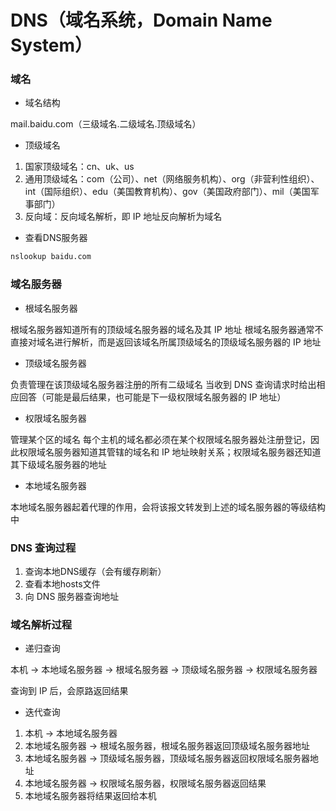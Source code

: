 # DNS（域名系统，Domain Name System）


### 域名

* 域名结构

mail.baidu.com（三级域名.二级域名.顶级域名）

* 顶级域名

1. 国家顶级域名：cn、uk、us
2. 通用顶级域名：com（公司）、net（网络服务机构）、org（非营利性组织）、int（国际组织）、edu（美国教育机构）、gov（美国政府部门）、mil（美国军事部门）
3. 反向域：反向域名解析，即 IP 地址反向解析为域名

* 查看DNS服务器

```bash
nslookup baidu.com
```


### 域名服务器

* 根域名服务器

根域名服务器知道所有的顶级域名服务器的域名及其 IP 地址
根域名服务器通常不直接对域名进行解析，而是返回该域名所属顶级域名的顶级域名服务器的 IP 地址

* 顶级域名服务器

负责管理在该顶级域名服务器注册的所有二级域名
当收到 DNS 查询请求时给出相应回答（可能是最后结果，也可能是下一级权限域名服务器的 IP 地址）

* 权限域名服务器

管理某个区的域名
每个主机的域名都必须在某个权限域名服务器处注册登记，因此权限域名服务器知道其管辖的域名和 IP 地址映射关系；权限域名服务器还知道其下级域名服务器的地址

* 本地域名服务器

本地域名服务器起着代理的作用，会将该报文转发到上述的域名服务器的等级结构中


### DNS 查询过程

1. 查询本地DNS缓存（会有缓存刷新）
2. 查看本地hosts文件
3. 向 DNS 服务器查询地址


### 域名解析过程

* 递归查询

本机 -> 本地域名服务器 -> 根域名服务器 -> 顶级域名服务器 -> 权限域名服务器

查询到 IP 后，会原路返回结果

* 迭代查询

1. 本机 -> 本地域名服务器
2. 本地域名服务器 -> 根域名服务器，根域名服务器返回顶级域名服务器地址
3. 本地域名服务器 -> 顶级域名服务器，顶级域名服务器返回权限域名服务器地址
4. 本地域名服务器 -> 权限域名服务器，权限域名服务器返回结果
5. 本地域名服务器将结果返回给本机
